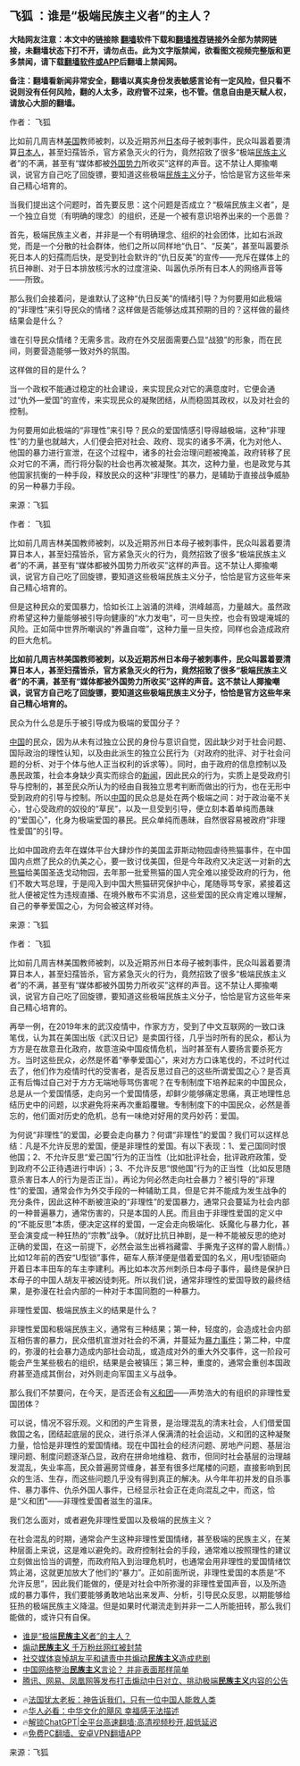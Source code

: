  <!-- 面包屑导航 --> <h2>飞狐 ：谁是“极端民族主义者”的主人？</h2> <p class="notice"><b>大陆网友注意：本文中的链接除 <a href="https://github.com/bannedbook/fanqiang" >翻墙</a>软件下载和<a href="https://github.com/killgcd/justmysocks/blob/master/README.md">翻墙推荐</a>链接外全部为禁网链接，未翻墙状态下打不开，请勿点击。此为文字版禁闻，欲看图文视频完整版和更多禁闻，请下载<a href="https://github.com/bannedbook/fanqiang">翻墙软件或APP</a>后翻墙上禁闻网。</p><p>备注：翻墙看新闻非常安全，翻墙以真实身份发表敏感言论有一定风险，但只看不说则没有任何风险，翻的人太多，政府管不过来，也不管。信息自由是天赋人权，请放心大胆的翻墙。</b></p>  <div class="entry"> <p>作者： 飞狐</p> <p id="summary">比如前几周吉林<a href="https://www.bannedbook.org/bnews/tag/%e7%be%8e%e5%9b%bd/" class="st_tag internal_tag" rel="tag" title="标签 美国 下的日志">美国</a>教师被刺，以及近期苏州<a href="https://www.bannedbook.org/bnews/tag/%e6%97%a5%e6%9c%ac/" class="st_tag internal_tag" rel="tag" title="标签 日本 下的日志">日本</a>母子被刺事件，民众叫嚣着要清算<a href="https://www.bannedbook.org/bnews/tag/%e6%97%a5%e6%9c%ac%e4%ba%ba/" class="st_tag internal_tag" rel="tag" title="标签 日本人 下的日志">日本人</a>，甚至妇孺皆杀，官方紧急灭火的行为，竟然招致了很多“极端<span class='wp_keywordlink'><a href="https://www.bannedbook.org/forum11/topic333.html" title="禁片：民族主义和三座大山" target="_blank">民族主义</a></span>者”的不满，甚至有“媒体都被<a href="https://www.bannedbook.org/bnews/tag/%E5%A4%96%E5%9B%BD%E5%8A%BF%E5%8A%9B/" class="st_tag internal_tag" rel="tag" title="标签 外国势力 下的日志">外国势力</a>所收买”这样的声音。这不禁让人揶揄嘲讽，说官方自己吃了回旋镖，要知道这些极端<a href="https://www.bannedbook.org/bnews/tag/%E6%B0%91%E6%97%8F%E4%B8%BB%E4%B9%89/" class="st_tag internal_tag" rel="tag" title="标签 民族主义 下的日志">民族主义</a>分子，恰恰是官方这些年来自己精心培育的。</p> <p id="conimg">当我们提出这个问题时，首先要反思：这个问题是否成立？“极端民族主义者”，是一个独立自觉（有明确的理念）的组织，还是一个被有意识培养出来的一个恶兽？</p> <p>首先，极端民族主义者，并非是一个有明确理念、组织的社会团体，比如右派政党，而是一个分散的社会群体，他们之所以同样地“仇日”、“反美”，甚至叫嚣要杀死日本人的妇孺而后快，是受到社会默许的“仇日反美”的宣传——充斥在媒体上的抗日神剧、对于日本排放核污水的过度渲染、叫嚣仇杀所有日本人的网络声音等——所致。</p> <p>那么我们会接着问，是谁默认了这种“仇日反美”的情绪引导？为何要用如此极端的“非理性”来引导民众的情绪？这样做是否能够达成其预期的目的？这样做的最终结果会是什么？</p> <p>谁在引导民众情绪？无需多言。政府在外交层面需要凸显“战狼”的形象，而在民间，则要营造能够一致对外的氛围。</p> <p>这样做的目的是什么？</p>  <p>当一个政权不能通过稳定的社会建设，来实现民众对它的满意度时，它便会通过“仇外—爱国”的宣传，来实现民众的凝聚团结，从而稳固其政权，以及对社会的控制。</p> <p>为何要用如此极端的“非理性”来引导？民众的爱国情感引导得越极端，这种“非理性”的力量也就越大，人们便会把对社会、政府、现实的诸多不满，化为对他人、他国的暴力进行宣泄，在这个过程中，诸多的社会治理问题被掩盖，政府转移了民众对它的不满，而行将分裂的社会也再次被凝聚。其次，这种力量，也是政党与其他国家抗衡的一种手段，释放民众的这种“非理性”的暴力，是辅助于直接战争威胁的另一种暴力手段。</p> <p class="src-info">来源：飞狐 </p> <p>作者： 飞狐</p> <p id="summary">比如前几周吉林美国教师被刺，以及近期苏州日本母子被刺事件，民众叫嚣着要清算日本人，甚至妇孺皆杀，官方紧急灭火的行为，竟然招致了很多“极端民族主义者”的不满，甚至有“媒体都被外国势力所收买”这样的声音。这不禁让人揶揄嘲讽，说官方自己吃了回旋镖，要知道这些极端民族主义分子，恰恰是官方这些年来自己精心培育的。</p> <p>但是这种民众的爱国暴力，恰如长江上汹涌的洪峰，洪峰越高，力量越大。虽然政府希望这种力量能够被引导向健康的“水力发电“，可一旦失控，也会有毁堤淹城的风险。正如简中世界所嘲讽的“养蛊自噬”，这种力量一旦失控，同样也会造成政府的巨大危机。</p> <p><strong>比如前几周吉林美国教师被刺，以及近期苏州日本母子被刺事件，民众叫嚣着要清算日本人，甚至妇孺皆杀，官方紧急灭火的行为，竟然招致了很多“极端民族主义者”的不满，甚至有“媒体都被外国势力所收买”这样的声音。这不禁让人揶揄嘲讽，说官方自己吃了回旋镖，要知道这些极端民族主义分子，恰恰是官方这些年来自己精心培育的。</strong></p>  <p>民众为什么总是乐于被引导成为极端的爱国分子？</p> <p><span class='wp_keywordlink_affiliate'><a href="https://www.bannedbook.org/" title="中国" target="_blank">中国</a></span>的民众，因为从未有过独立公民的身份与意识自觉，因此缺少对于社会问题、国际政治的理性认知，以及由此派生的独立公民行为（对政府的批评、对于社会问题的分析、对于个体与他人正当权利的诉求等）。同时，由于政府的信息控制以及愚民政策，社会本身缺少真实而综合的<span class='wp_keywordlink_affiliate'><a href="https://www.bannedbook.org/" title="新闻">新闻</a></span>，因此民众的行为，实质上是受政府引导与控制的，甚至民众所认为的经由自我独立思考判断而做出的行为，也在无形中受到政府的引导与控制。所以<a href="https://www.bannedbook.org/bnews/tag/%E4%B8%AD%E5%9B%BD/" class="st_tag internal_tag" rel="tag" title="标签 中国 下的日志">中国</a>的民众总是处在两个极端之间：对于政治毫不关心，甘心受政府的奴役的“草民”，以及一旦受到引导，便立刻本着单纯而愚昧的“爱国心”，化身为极端爱国的暴民。民众单纯而愚昧，自然很容易被政府“非理性爱国”的引导。</p> <p>比如中国政府去年在媒体平台大肆炒作的美国孟菲斯动物园虐待熊猫事件，在中国国内点燃了民众的仇美之心，要一致讨伐美国，但是今年政府又决定送一对新的<a href="https://www.bannedbook.org/bnews/tag/%e5%a4%a7%e7%86%8a%e7%8c%ab/" class="st_tag internal_tag" rel="tag" title="标签 大熊猫 下的日志">大熊猫</a>给美国圣迭戈动物园，去年那一批爱熊猫的国人完全难以接受政府的行为，他们不敢大骂总理，于是闯入到中国大熊猫研究保护中心，尾随辱骂专家，紧接着这批人便被定性为违规直播、在境外散布不实消息，这些爱国的民众肯定难以理解，自己的拳拳爱国之心，为何会被这样对待。</p> <p class="src-info">来源：飞狐 </p> <p>作者： 飞狐</p> <p id="summary">比如前几周吉林美国教师被刺，以及近期苏州日本母子被刺事件，民众叫嚣着要清算日本人，甚至妇孺皆杀，官方紧急灭火的行为，竟然招致了很多“极端民族主义者”的不满，甚至有“媒体都被外国势力所收买”这样的声音。这不禁让人揶揄嘲讽，说官方自己吃了回旋镖，要知道这些极端民族主义分子，恰恰是官方这些年来自己精心培育的。</p> <p>再举一例，在2019年末的武汉疫情中，作家方方，受到了中文互联网的一致口诛笔伐，认为其在美国出版《武汉日记》是卖国行径，几乎当时所有的民众，都认为方方是在故意丑化政府，故意渲染中国疫情危机，当时甚至有人要扬言要杀死方方。当时这些民众，必然是怀着“拳拳爱国心”，来对方方口诛笔伐的，不过时代过去了，他们作为疫情时代的受害者，是否反思过自己的这些所谓爱国之心？是否真正有后悔过自己对于方方无端地辱骂伤害呢？在专制制度下培养起来的中国民众，总是从一个爱国情感，走向另一个爱国情感，却鲜少能够痛定思痛，真正地理性总结历史中的问题，以求避免将来再次重蹈覆辙。专制制度下的中国民众，必然是善忘的，他们面对历史的危机，总有一味绝对好用的灵丹妙药：爱国。</p>  <p>为何说“非理性”的爱国，必要会走向暴力？何谓“非理性”的爱国？我们可以这样总结：凡是不允许反思的爱国，便是非理性的爱国。有以下表现：1、爱己国同时恨他国；2、不允许反思“爱己国”行为的正当性（比如批评社会，批评政府政策，受到政府不公正待遇进行申诉）；3、不允许反思“恨他国”行为的正当性（比如反思随意杀害日本人的行为是否正当）。再论为何必然走向社会暴力？被引导的“非理性”的爱国，通常会作为外交手段的一种辅助工具，但是它并不能成为发生战争的充分条件，因此这种不断被渲染的“非理性”的爱国暴力，通常只会蔓延为社会内部的一种普遍暴力，通常伤害的，只是本国的人民。而且由于非理性爱国的定义中的“不能反思”本质，便决定这样的爱国，一定会走向极端化、妖魔化与暴力化，甚至会演变成一种狂热的“宗教”战争。（就好比抗日神剧，是一种不能被反思的绝对正确的爱国，在这一前提下，必然会滋生出裤裆藏雷、手撕鬼子这样的雷人剧情。）比如12年前的西安“U型锁”事件，砸车人蔡洋便是借着爱国的名义，用U型锁砸向开着日本丰田车的车主李建利。再比如本次苏州刺杀日本母子事件，最终是保护日本母子的中国人胡友平被凶徒刺死。所以我们说，通常非理性的爱国导致的最终结果，是弥漫在社会内部的一种对于本国同胞的一种暴力。</p> <p>非理性爱国、极端民族主义的结果是什么？</p> <p>非理性爱国和极端民族主义，通常有三种结果；第一种，轻度的，会造成社会内部互相伤害的暴力，民众借机宣泄对社会的不满，并蔓延为<a href="https://www.bannedbook.org/bnews/tag/%E6%9A%B4%E5%8A%9B%E4%BA%8B%E4%BB%B6/" class="st_tag internal_tag" rel="tag" title="标签 暴力事件 下的日志">暴力事件</a>；第二种，中度的，弥漫的社会暴力造成内部社会动乱，或造成对外的重大外交事件，这一阶段可能会产生某些极右的组织，结果是会被镇压；第三种，重度的，通常会重创本国政府甚至造成其倒台，对外则走向军国主义与战争。</p> <p>那么我们不禁要问，在今天，是否还会有<a href="https://www.bannedbook.org/bnews/tag/%E4%B9%89%E5%92%8C%E5%9B%A2/" class="st_tag internal_tag" rel="tag" title="标签 义和团 下的日志">义和团</a>——声势浩大的有组织的非理性爱国团体？</p> <p>可以说，情况不容乐观。义和团的产生背景，是治理混乱的清末社会，人们借爱国救国之名，团结起底层的民众，进行杀洋人保满清的社会运动，义和团的这种凝聚力量，恰恰是非理性的爱国情绪。现在中国社会的经济问题、房地产问题、基层治理问题、制度问题逐渐凸显，政府在拼命地维稳、救市，但同时社会基层的治理越发混乱，失业率高，民众普遍房贷缠身，甚至有很多烂尾楼的问题，直接影响到民众的生活、生存，而这些问题几乎没有得到真正的解决。从今年年初并发的自杀事件、暴力事件、仇杀外国人事件，已经显示社会正在走向混乱之中，而这，恰是“义和团”——非理性爱国者滋生的温床。</p> <p>我们怎么面对，或者避免非理性爱国以及极端的民族主义？</p> <p>在社会混乱的时期，通常会产生这种非理性爱国情绪，甚至极端的民族主义，在某种层面上来说，这是难以避免的。政府控制社会的手段，通常难以按照理性的建议立刻做出恰当的调整，而政府陷入到治理危机时，也通常会用非理性的爱国情绪饮鸩止渴，这就更加放大了他们的“暴力”。正如前面所说，非理性爱国的本质是“不允许反思”，因此我们能做的，便是对社会中所弥漫的非理性爱国声音，以及所造成的暴力事件，我们要能够勇敢地站出来发声、分析，引导民众反思，以期能够给狂热的极端民族主义降温。但是如果时代潮流走到并非一二人所能扭转，那么我们能做的，或许只有自保。</p>  <!--<div id="taboola-mid-1"></div>--><ul class='op-related-articles' title='相关阅读'> <li><a href='https://www.bannedbook.org/bnews/comments/20240715/2062460.html' target='_blank'>谁是“极端<b>民族主义</b>者”的主人？</a></li> <li><a href='https://www.bannedbook.org/bnews/cnnews/20240709/2059970.html' target='_blank'>煽动<b>民族主义</b> 千万粉丝网红被封禁</a></li> <li><a href='https://www.bannedbook.org/bnews/renquan/20240702/2057326.html' target='_blank'>社交媒体哀悼胡友平和谴责中共煽动<b>民族主义</b>造成悲剧</a></li> <li><a href='https://www.bannedbook.org/bnews/ssgc/20240702/2057072.html' target='_blank'>中国网络整治<b>民族主义</b>言论？ 并非表面那样简单</a></li> <li><a href='https://www.bannedbook.org/bnews/itnews/20240630/2056571.html' target='_blank'>腾讯、网易、凤凰网等发布打击煽动中日对立、挑动极端<b>民族主义</b>内容的公告</a></li> </ul> <ul class="texttj"> <li>🔥<a href="https://www.bannedbook.org/bnews/ssgc/20230219/1850782.html" target="_blank">法国犹太老板：神告诉我们，只有一位中国人能救人类</a></li> <li>🔥<a href="https://www.bannedbook.org/bnews/comments/20220220/1694796.html" target="_blank">华人必看：中华文化的飓风 幸福感无法描述</a></li> <li>🔥<a href="https://github.com/bannedbook/fanqiang/wiki/V2ray%E6%9C%BA%E5%9C%BA" target="_blank">解锁ChatGPT|全平台高速翻墙:高清视频秒开,超低延迟</a></li> <li>🔥<a href="https://github.com/bannedbook/fanqiang/wiki/%E7%A6%81%E9%97%BB%E7%BD%91%E5%AE%89%E5%8D%93%E7%BF%BB%E5%A2%99%E6%96%B0%E9%97%BBAPP" target="_blank">免费PC翻墙、安卓VPN翻墙APP</a></li> </ul><p class="src-info">来源：飞狐 </p><a name='sharetosocial'></a> <div style="margin-bottom:5px;padding-bottom:5px;clear:both"> <div id="archive-pix-1" class="banner-ads"> <!-- AuctionX Display platform tag START --> <div id="27602x728x90x621x_ADSLOT1" clicktrack="%%CLICK_URL_ESC%%"></div>  <!-- AuctionX Display platform tag END --> </div> <div id="archive-pix-2" class="banner-ads"> <!-- AuctionX Display platform tag START --> <div id="27556x300x250x621x_ADSLOT1" clicktrack="%%CLICK_URL_ESC%%" style="margin:0 auto;text-align:center"></div>  <!-- AuctionX Display platform tag END --> </div> </div>  <div id="archive-pix-1" class="banner-ads"> <!-- AuctionX Display platform tag START --> <div id="27603x728x90x621x_ADSLOT1" clicktrack="%%CLICK_URL_ESC%%"></div>  <!-- AuctionX Display platform tag END --> </div> </div><!--END ENTRY--> 